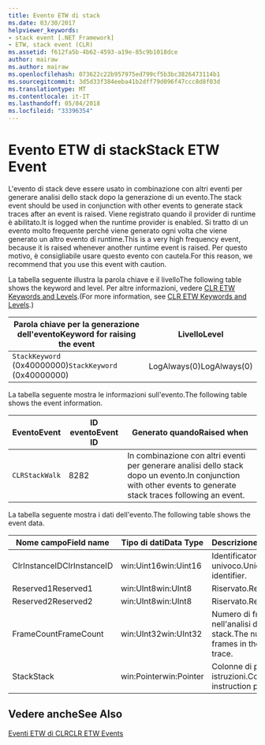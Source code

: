 ```yaml
---
title: Evento ETW di stack
ms.date: 03/30/2017
helpviewer_keywords:
- stack event [.NET Framework]
- ETW, stack event (CLR)
ms.assetid: f612fa5b-4b62-4593-a19e-85c9b1018dce
author: mairaw
ms.author: mairaw
ms.openlocfilehash: 073622c22b957975ed799cf5b3bc3826473114b1
ms.sourcegitcommit: 3d5d33f384eeba41b2dff79d096f47ccc8d8f03d
ms.translationtype: MT
ms.contentlocale: it-IT
ms.lasthandoff: 05/04/2018
ms.locfileid: "33396354"
---
```

# <a name="stack-etw-event"></a><span data-ttu-id="cc8c2-102">Evento ETW di stack</span><span class="sxs-lookup"><span data-stu-id="cc8c2-102">Stack ETW Event</span></span>
<span data-ttu-id="cc8c2-103">L'evento di stack deve essere usato in combinazione con altri eventi per generare analisi dello stack dopo la generazione di un evento.</span><span class="sxs-lookup"><span data-stu-id="cc8c2-103">The stack event should be used in conjunction with other events to generate stack traces after an event is raised.</span></span> <span data-ttu-id="cc8c2-104">Viene registrato quando il provider di runtime è abilitato.</span><span class="sxs-lookup"><span data-stu-id="cc8c2-104">It is logged when the runtime provider is enabled.</span></span> <span data-ttu-id="cc8c2-105">Si tratto di un evento molto frequente perché viene generato ogni volta che viene generato un altro evento di runtime.</span><span class="sxs-lookup"><span data-stu-id="cc8c2-105">This is a very high frequency event, because it is raised whenever another runtime event is raised.</span></span> <span data-ttu-id="cc8c2-106">Per questo motivo, è consigliabile usare questo evento con cautela.</span><span class="sxs-lookup"><span data-stu-id="cc8c2-106">For this reason, we recommend that you use this event with caution.</span></span>  
  
 <span data-ttu-id="cc8c2-107">La tabella seguente illustra la parola chiave e il livello</span><span class="sxs-lookup"><span data-stu-id="cc8c2-107">The following table shows the keyword and level.</span></span> <span data-ttu-id="cc8c2-108">Per altre informazioni, vedere [CLR ETW Keywords and Levels](../../../docs/framework/performance/clr-etw-keywords-and-levels.md).</span><span class="sxs-lookup"><span data-stu-id="cc8c2-108">(For more information, see [CLR ETW Keywords and Levels](../../../docs/framework/performance/clr-etw-keywords-and-levels.md).)</span></span>  
  
|<span data-ttu-id="cc8c2-109">Parola chiave per la generazione dell'evento</span><span class="sxs-lookup"><span data-stu-id="cc8c2-109">Keyword for raising the event</span></span>|<span data-ttu-id="cc8c2-110">Livello</span><span class="sxs-lookup"><span data-stu-id="cc8c2-110">Level</span></span>|  
|-----------------------------------|-----------|  
|<span data-ttu-id="cc8c2-111">`StackKeyword` (0x40000000)</span><span class="sxs-lookup"><span data-stu-id="cc8c2-111">`StackKeyword` (0x40000000)</span></span>|<span data-ttu-id="cc8c2-112">LogAlways(0)</span><span class="sxs-lookup"><span data-stu-id="cc8c2-112">LogAlways(0)</span></span>|  
  
 <span data-ttu-id="cc8c2-113">La tabella seguente mostra le informazioni sull'evento.</span><span class="sxs-lookup"><span data-stu-id="cc8c2-113">The following table shows the event information.</span></span>  
  
|<span data-ttu-id="cc8c2-114">Evento</span><span class="sxs-lookup"><span data-stu-id="cc8c2-114">Event</span></span>|<span data-ttu-id="cc8c2-115">ID evento</span><span class="sxs-lookup"><span data-stu-id="cc8c2-115">Event ID</span></span>|<span data-ttu-id="cc8c2-116">Generato quando</span><span class="sxs-lookup"><span data-stu-id="cc8c2-116">Raised when</span></span>|  
|-----------|--------------|-----------------|  
|`CLRStackWalk`|<span data-ttu-id="cc8c2-117">82</span><span class="sxs-lookup"><span data-stu-id="cc8c2-117">82</span></span>|<span data-ttu-id="cc8c2-118">In combinazione con altri eventi per generare analisi dello stack dopo un evento.</span><span class="sxs-lookup"><span data-stu-id="cc8c2-118">In conjunction with other events to generate stack traces following an event.</span></span>|  
  
 <span data-ttu-id="cc8c2-119">La tabella seguente mostra i dati dell'evento.</span><span class="sxs-lookup"><span data-stu-id="cc8c2-119">The following table shows the event data.</span></span>  
  
|<span data-ttu-id="cc8c2-120">Nome campo</span><span class="sxs-lookup"><span data-stu-id="cc8c2-120">Field name</span></span>|<span data-ttu-id="cc8c2-121">Tipo di dati</span><span class="sxs-lookup"><span data-stu-id="cc8c2-121">Data Type</span></span>|<span data-ttu-id="cc8c2-122">Descrizione</span><span class="sxs-lookup"><span data-stu-id="cc8c2-122">Description</span></span>|  
|----------------|---------------|-----------------|  
|<span data-ttu-id="cc8c2-123">ClrInstanceID</span><span class="sxs-lookup"><span data-stu-id="cc8c2-123">ClrInstanceID</span></span>|<span data-ttu-id="cc8c2-124">win:Uint16</span><span class="sxs-lookup"><span data-stu-id="cc8c2-124">win:Uint16</span></span>|<span data-ttu-id="cc8c2-125">Identificatore di runtime univoco.</span><span class="sxs-lookup"><span data-stu-id="cc8c2-125">Unique runtime identifier.</span></span>|  
|<span data-ttu-id="cc8c2-126">Reserved1</span><span class="sxs-lookup"><span data-stu-id="cc8c2-126">Reserved1</span></span>|<span data-ttu-id="cc8c2-127">win:UInt8</span><span class="sxs-lookup"><span data-stu-id="cc8c2-127">win:UInt8</span></span>|<span data-ttu-id="cc8c2-128">Riservato.</span><span class="sxs-lookup"><span data-stu-id="cc8c2-128">Reserved.</span></span>|  
|<span data-ttu-id="cc8c2-129">Reserved2</span><span class="sxs-lookup"><span data-stu-id="cc8c2-129">Reserved2</span></span>|<span data-ttu-id="cc8c2-130">win:UInt8</span><span class="sxs-lookup"><span data-stu-id="cc8c2-130">win:UInt8</span></span>|<span data-ttu-id="cc8c2-131">Riservato.</span><span class="sxs-lookup"><span data-stu-id="cc8c2-131">Reserved.</span></span>|  
|<span data-ttu-id="cc8c2-132">FrameCount</span><span class="sxs-lookup"><span data-stu-id="cc8c2-132">FrameCount</span></span>|<span data-ttu-id="cc8c2-133">win:UInt32</span><span class="sxs-lookup"><span data-stu-id="cc8c2-133">win:UInt32</span></span>|<span data-ttu-id="cc8c2-134">Numero di frame nell'analisi dello stack.</span><span class="sxs-lookup"><span data-stu-id="cc8c2-134">The number of frames in the stack trace.</span></span>|  
|<span data-ttu-id="cc8c2-135">Stack</span><span class="sxs-lookup"><span data-stu-id="cc8c2-135">Stack</span></span>|<span data-ttu-id="cc8c2-136">win:Pointer</span><span class="sxs-lookup"><span data-stu-id="cc8c2-136">win:Pointer</span></span>|<span data-ttu-id="cc8c2-137">Colonne di puntatori a istruzioni.</span><span class="sxs-lookup"><span data-stu-id="cc8c2-137">Columns of instruction pointers.</span></span>|  
  
## <a name="see-also"></a><span data-ttu-id="cc8c2-138">Vedere anche</span><span class="sxs-lookup"><span data-stu-id="cc8c2-138">See Also</span></span>  
 [<span data-ttu-id="cc8c2-139">Eventi ETW di CLR</span><span class="sxs-lookup"><span data-stu-id="cc8c2-139">CLR ETW Events</span></span>](../../../docs/framework/performance/clr-etw-events.md)
